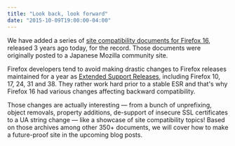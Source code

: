 ```yaml
---
title: "Look back, look forward"
date: "2015-10-09T19:00:00-04:00"
---
```

We have added a series of [site compatibility documents for Firefox 16](https://www.fxsitecompat.com/en-US/versions/16/), released 3 years ago today, for the record. Those documents were originally posted to a Japanese Mozilla community site.

Firefox developers tend to avoid making drastic changes to Firefox releases maintained for a year as [Extended Support Releases](https://www.mozilla.org/en-US/firefox/organizations/), including Firefox 10, 17, 24, 31 and 38. They rather work hard prior to a stable ESR and that's why Firefox 16 had various changes affecting backward compatibility.

Those changes are actually interesting — from a bunch of unprefixing, object removals, property additions, de-support of insecure SSL certificates to a UA string change — like a showcase of site compatibility topics! Based on those archives among other 350+ documents, we will cover how to make a future-proof site in the upcoming blog posts.
